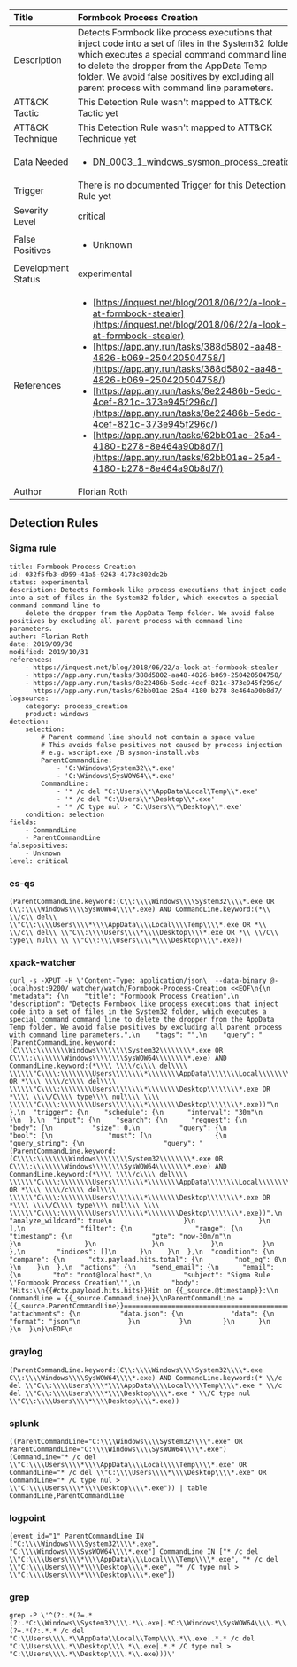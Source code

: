 | Title                | Formbook Process Creation                                                                                                                                                 |
|:---------------------|:------------------------------------------------------------------------------------------------------------------------------------------------------------|
| Description          | Detects Formbook like process executions that inject code into a set of files in the System32 folder, which executes a special command command line to delete the dropper from the AppData Temp folder. We avoid false positives by excluding all parent process with command line parameters.                                                                                                                                           |
| ATT&amp;CK Tactic    |   This Detection Rule wasn't mapped to ATT&amp;CK Tactic yet  |
| ATT&amp;CK Technique |  This Detection Rule wasn't mapped to ATT&amp;CK Technique yet  |
| Data Needed          | <ul><li>[DN_0003_1_windows_sysmon_process_creation](../Data_Needed/DN_0003_1_windows_sysmon_process_creation.md)</li></ul>  |
| Trigger              |  There is no documented Trigger for this Detection Rule yet  |
| Severity Level       | critical |
| False Positives      | <ul><li>Unknown</li></ul>  |
| Development Status   | experimental |
| References           | <ul><li>[https://inquest.net/blog/2018/06/22/a-look-at-formbook-stealer](https://inquest.net/blog/2018/06/22/a-look-at-formbook-stealer)</li><li>[https://app.any.run/tasks/388d5802-aa48-4826-b069-250420504758/](https://app.any.run/tasks/388d5802-aa48-4826-b069-250420504758/)</li><li>[https://app.any.run/tasks/8e22486b-5edc-4cef-821c-373e945f296c/](https://app.any.run/tasks/8e22486b-5edc-4cef-821c-373e945f296c/)</li><li>[https://app.any.run/tasks/62bb01ae-25a4-4180-b278-8e464a90b8d7/](https://app.any.run/tasks/62bb01ae-25a4-4180-b278-8e464a90b8d7/)</li></ul>  |
| Author               | Florian Roth |


## Detection Rules

### Sigma rule

```
title: Formbook Process Creation
id: 032f5fb3-d959-41a5-9263-4173c802dc2b
status: experimental
description: Detects Formbook like process executions that inject code into a set of files in the System32 folder, which executes a special command command line to
    delete the dropper from the AppData Temp folder. We avoid false positives by excluding all parent process with command line parameters.
author: Florian Roth
date: 2019/09/30
modified: 2019/10/31
references:
    - https://inquest.net/blog/2018/06/22/a-look-at-formbook-stealer
    - https://app.any.run/tasks/388d5802-aa48-4826-b069-250420504758/
    - https://app.any.run/tasks/8e22486b-5edc-4cef-821c-373e945f296c/
    - https://app.any.run/tasks/62bb01ae-25a4-4180-b278-8e464a90b8d7/
logsource:
    category: process_creation
    product: windows
detection:
    selection:
        # Parent command line should not contain a space value
        # This avoids false positives not caused by process injection
        # e.g. wscript.exe /B sysmon-install.vbs
        ParentCommandLine: 
            - 'C:\Windows\System32\\*.exe'
            - 'C:\Windows\SysWOW64\\*.exe'
        CommandLine: 
            - '* /c del "C:\Users\\*\AppData\Local\Temp\\*.exe'
            - '* /c del "C:\Users\\*\Desktop\\*.exe'
            - '* /C type nul > "C:\Users\\*\Desktop\\*.exe'
    condition: selection
fields:
    - CommandLine
    - ParentCommandLine
falsepositives:
    - Unknown
level: critical

```





### es-qs
    
```
(ParentCommandLine.keyword:(C\\:\\\\Windows\\\\System32\\\\*.exe OR C\\:\\\\Windows\\\\SysWOW64\\\\*.exe) AND CommandLine.keyword:(*\\ \\/c\\ del\\ \\"C\\:\\\\Users\\\\*\\\\AppData\\\\Local\\\\Temp\\\\*.exe OR *\\ \\/c\\ del\\ \\"C\\:\\\\Users\\\\*\\\\Desktop\\\\*.exe OR *\\ \\/C\\ type\\ nul\\ \\ \\"C\\:\\\\Users\\\\*\\\\Desktop\\\\*.exe))
```


### xpack-watcher
    
```
curl -s -XPUT -H \'Content-Type: application/json\' --data-binary @- localhost:9200/_watcher/watch/Formbook-Process-Creation <<EOF\n{\n  "metadata": {\n    "title": "Formbook Process Creation",\n    "description": "Detects Formbook like process executions that inject code into a set of files in the System32 folder, which executes a special command command line to delete the dropper from the AppData Temp folder. We avoid false positives by excluding all parent process with command line parameters.",\n    "tags": "",\n    "query": "(ParentCommandLine.keyword:(C\\\\:\\\\\\\\Windows\\\\\\\\System32\\\\\\\\*.exe OR C\\\\:\\\\\\\\Windows\\\\\\\\SysWOW64\\\\\\\\*.exe) AND CommandLine.keyword:(*\\\\ \\\\/c\\\\ del\\\\ \\\\\\"C\\\\:\\\\\\\\Users\\\\\\\\*\\\\\\\\AppData\\\\\\\\Local\\\\\\\\Temp\\\\\\\\*.exe OR *\\\\ \\\\/c\\\\ del\\\\ \\\\\\"C\\\\:\\\\\\\\Users\\\\\\\\*\\\\\\\\Desktop\\\\\\\\*.exe OR *\\\\ \\\\/C\\\\ type\\\\ nul\\\\ \\\\ \\\\\\"C\\\\:\\\\\\\\Users\\\\\\\\*\\\\\\\\Desktop\\\\\\\\*.exe))"\n  },\n  "trigger": {\n    "schedule": {\n      "interval": "30m"\n    }\n  },\n  "input": {\n    "search": {\n      "request": {\n        "body": {\n          "size": 0,\n          "query": {\n            "bool": {\n              "must": [\n                {\n                  "query_string": {\n                    "query": "(ParentCommandLine.keyword:(C\\\\:\\\\\\\\Windows\\\\\\\\System32\\\\\\\\*.exe OR C\\\\:\\\\\\\\Windows\\\\\\\\SysWOW64\\\\\\\\*.exe) AND CommandLine.keyword:(*\\\\ \\\\/c\\\\ del\\\\ \\\\\\"C\\\\:\\\\\\\\Users\\\\\\\\*\\\\\\\\AppData\\\\\\\\Local\\\\\\\\Temp\\\\\\\\*.exe OR *\\\\ \\\\/c\\\\ del\\\\ \\\\\\"C\\\\:\\\\\\\\Users\\\\\\\\*\\\\\\\\Desktop\\\\\\\\*.exe OR *\\\\ \\\\/C\\\\ type\\\\ nul\\\\ \\\\ \\\\\\"C\\\\:\\\\\\\\Users\\\\\\\\*\\\\\\\\Desktop\\\\\\\\*.exe))",\n                    "analyze_wildcard": true\n                  }\n                }\n              ],\n              "filter": {\n                "range": {\n                  "timestamp": {\n                    "gte": "now-30m/m"\n                  }\n                }\n              }\n            }\n          }\n        },\n        "indices": []\n      }\n    }\n  },\n  "condition": {\n    "compare": {\n      "ctx.payload.hits.total": {\n        "not_eq": 0\n      }\n    }\n  },\n  "actions": {\n    "send_email": {\n      "email": {\n        "to": "root@localhost",\n        "subject": "Sigma Rule \'Formbook Process Creation\'",\n        "body": "Hits:\\n{{#ctx.payload.hits.hits}}Hit on {{_source.@timestamp}}:\\n      CommandLine = {{_source.CommandLine}}\\nParentCommandLine = {{_source.ParentCommandLine}}================================================================================\\n{{/ctx.payload.hits.hits}}",\n        "attachments": {\n          "data.json": {\n            "data": {\n              "format": "json"\n            }\n          }\n        }\n      }\n    }\n  }\n}\nEOF\n
```


### graylog
    
```
(ParentCommandLine.keyword:(C\\:\\\\Windows\\\\System32\\\\*.exe C\\:\\\\Windows\\\\SysWOW64\\\\*.exe) AND CommandLine.keyword:(* \\/c del \\"C\\:\\\\Users\\\\*\\\\AppData\\\\Local\\\\Temp\\\\*.exe * \\/c del \\"C\\:\\\\Users\\\\*\\\\Desktop\\\\*.exe * \\/C type nul  \\"C\\:\\\\Users\\\\*\\\\Desktop\\\\*.exe))
```


### splunk
    
```
((ParentCommandLine="C:\\\\Windows\\\\System32\\\\*.exe" OR ParentCommandLine="C:\\\\Windows\\\\SysWOW64\\\\*.exe") (CommandLine="* /c del \\"C:\\\\Users\\\\*\\\\AppData\\\\Local\\\\Temp\\\\*.exe" OR CommandLine="* /c del \\"C:\\\\Users\\\\*\\\\Desktop\\\\*.exe" OR CommandLine="* /C type nul > \\"C:\\\\Users\\\\*\\\\Desktop\\\\*.exe")) | table CommandLine,ParentCommandLine
```


### logpoint
    
```
(event_id="1" ParentCommandLine IN ["C:\\\\Windows\\\\System32\\\\*.exe", "C:\\\\Windows\\\\SysWOW64\\\\*.exe"] CommandLine IN ["* /c del \\"C:\\\\Users\\\\*\\\\AppData\\\\Local\\\\Temp\\\\*.exe", "* /c del \\"C:\\\\Users\\\\*\\\\Desktop\\\\*.exe", "* /C type nul > \\"C:\\\\Users\\\\*\\\\Desktop\\\\*.exe"])
```


### grep
    
```
grep -P \'^(?:.*(?=.*(?:.*C:\\Windows\\System32\\\\.*\\.exe|.*C:\\Windows\\SysWOW64\\\\.*\\.exe))(?=.*(?:.*.* /c del "C:\\Users\\\\.*\\AppData\\Local\\Temp\\\\.*\\.exe|.*.* /c del "C:\\Users\\\\.*\\Desktop\\\\.*\\.exe|.*.* /C type nul > "C:\\Users\\\\.*\\Desktop\\\\.*\\.exe)))\'
```



